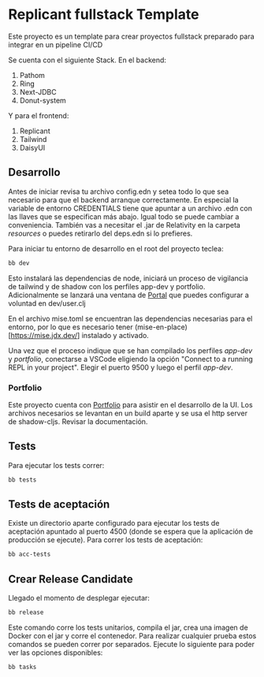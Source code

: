 # Replicant fullstack Template

Este proyecto es un template para crear proyectos fullstack preparado para integrar en un pipeline CI/CD

Se cuenta con el siguiente Stack. En el backend:

1. Pathom
2. Ring
3. Next-JDBC
4. Donut-system

Y para el frontend:

1. Replicant
2. Tailwind
3. DaisyUI

## Desarrollo

Antes de iniciar revisa tu archivo config.edn y setea todo lo que sea necesario para que el backend arranque correctamente. En especial la variable de entorno CREDENTIALS tiene que apuntar a un archivo .edn con las llaves que se especifican más abajo. Igual todo se puede cambiar a conveniencia. También vas a necesitar el .jar de Relativity en la carpeta *resources* o puedes retirarlo del deps.edn si lo prefieres. 

Para iniciar tu entorno de desarrollo en el root del proyecto teclea:

```bash
bb dev
```
Esto instalará las dependencias de node, iniciará un proceso de vigilancia de tailwind y de shadow con los perfiles app-dev y portfolio. Adicionalmente se lanzará una ventana de [Portal](https://github.com/djblue/portal) que puedes configurar a voluntad en dev/user.clj 

En el archivo mise.toml se encuentran las dependencias necesarias para el entorno, por lo que es necesario tener (mise-en-place)[https://mise.jdx.dev/] instalado y activado. 

Una vez que el proceso indique que se han compilado los perfiles *app-dev* y *portfolio*, conectarse a VSCode eligiendo la opción "Connect to a running REPL in your project". Elegir el puerto 9500 y luego el perfil *app-dev*.

### Portfolio

Este proyecto cuenta con [Portfolio](https://github.com/cjohansen/portfolio?tab=readme-ov-file) para asistir en el desarrollo de la UI. Los archivos necesarios se levantan en un build aparte y se usa el http server de shadow-cljs. Revisar la documentación.

## Tests

Para ejecutar los tests correr:

```bash
bb tests
```

## Tests de aceptación

Existe un directorio aparte configurado para ejecutar los tests de aceptación apuntado al puerto 4500 (donde se espera que la aplicación de producción se ejecute). Para correr los tests de aceptación:

```bash
bb acc-tests
```

## Crear Release Candidate

Llegado el momento de desplegar ejecutar:

```bash
bb release
```

Este comando corre los tests unitarios, compila el jar, crea una imagen de Docker con el jar y corre el contenedor. Para realizar cualquier prueba estos comandos se pueden correr por separados. Ejecute lo siguiente para poder ver las opciones disponibles:

```bash
bb tasks
```